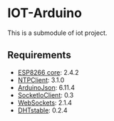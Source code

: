 # IOT-Arduino

This is a submodule of iot project.

## Requirements

- [ESP8266 core](https://github.com/esp8266/Arduino): 2.4.2
- [NTPClient](https://github.com/arduino-libraries/NTPClient): 3.1.0
- [ArduinoJson](https://github.com/bblanchon/ArduinoJson): 6.11.4
- [SocketIoClient](https://github.com/timum-viw/socket.io-client): 0.3
- [WebSockets](https://github.com/Links2004/arduinoWebSockets): 2.1.4
- [DHTstable](https://github.com/RobTillaart/Arduino/tree/master/libraries/DHTstable): 0.2.4
